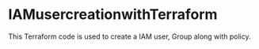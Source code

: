 # IAMusercreationwithTerraform


This Terraform code is used to create a IAM user, Group along with policy.
